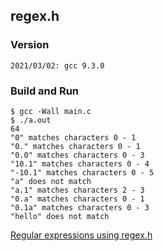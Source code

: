 ## regex.h
### Version
```
2021/03/02: gcc 9.3.0
```
### Build and Run
```
$ gcc -Wall main.c
$ ./a.out
64
"0" matches characters 0 - 1
"0." matches characters 0 - 1
"0.0" matches characters 0 - 3
"10.1" matches characters 0 - 4
"-10.1" matches characters 0 - 5
"a" does not match
"a.1" matches characters 2 - 3
"0.a" matches characters 0 - 1
"0.1a" matches characters 0 - 3
"hello" does not match
```
[Regular expressions using regex.h](https://www.codeproject.com/Questions/275223/Regular-expressions-using-regex-h#ctl00_ctl00_MC_AMC_Answers_ctl01_A_Title)
